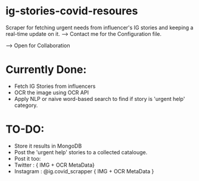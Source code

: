 # ig-stories-covid-resoures
Scraper for fetching urgent needs from influencer's IG stories and keeping a real-time update on it. 
--> Contact me for the Configuration file. 

--> Open for Collaboration 


# Currently Done:
 - Fetch IG Stories from influencers
 - OCR the image using OCR API
 - Apply NLP or naive word-based search to find if story is 'urgent help' category.

# TO-DO:
 - Store it results in MongoDB
 - Post the 'urgent help' stories to a collected catalouge. 
 - Post it too: 
  - Twitter : { IMG + OCR MetaData}
  - Instagram : @ig.covid_scrapper { IMG + OCR MetaData }    


